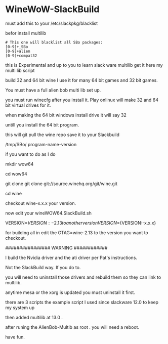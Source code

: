# WineWoW-SlackBuild

must add this to your /etc/slackpkg/blacklist

befor install multilib

~~~
# This one will blacklist all SBo packages:
[0-9]+_SBo
[0-9]+alien
[0-9]+compat32
~~~

this is Experimental and up to you to learn slack ware multilib
get it here
my multi lib script 

build 32 and 64 bit wine 
I use it for many 64 bit games and 32 bit games.

You must have a full alien bob multi lib set up.

you must run winecfg after you install it.
Play onlinux will make 32 and 64 bit virtual drives for it.

when making the 64 bit windows install drive it will say 32 

untill you install the 64 bit program.

this will git pull the wine repo save it to your Slackbuild 

/tmp/SBo/ program-name-version
 
if you want to do as I do  

mkdir wow64

cd wow64

git clone git clone git://source.winehq.org/git/wine.git 

cd wine

checkout wine-x.x.x your version. 

now edit your  wineWOW64.SlackBuild.sh

VERSION=${VERSION:-2.13} to another version VERSION=${VERSION:-x.x.x}

for building all in edit the GTAG=wine-2.13 to the version you want to checkout. 

################ WARNING ############

I build the Nvidia  driver and the ati driver per Pat's instructions.

Not the SlackBuild way.  If you do to.

you will need to uninstall those drivers and rebuild them so they can link to multilib.

anytime mesa or the xorg is updated you must uninstall it first.


there are 3 scripts the example script I used since slackware 12.0 to keep my system up

then added multilib at 13.0 .

after runing the AlienBob-Multib as root . you will need a reboot.

have fun. 



